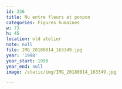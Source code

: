 ```yaml
---
id: 226
title: Nu entre fleurs et ponpon
categories: Figures humaines
w: 73
h: 45
location: old atelier
note: null
file: IMG_20180814_163349.jpg
year: '1998'
year_start: 1998
year_end: null
image: /static/img/IMG_20180814_163349.jpg

---
```

